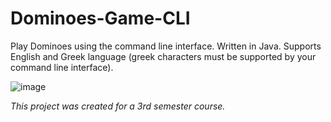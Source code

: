 # Dominoes-Game-CLI  
Play Dominoes using the command line interface. Written in Java. Supports English and Greek language (greek characters must be supported by your command line interface).

  ![image](https://i.ibb.co/0VDwVjb/Untitled.png)  
  
*This project was created for a 3rd semester course.*    

